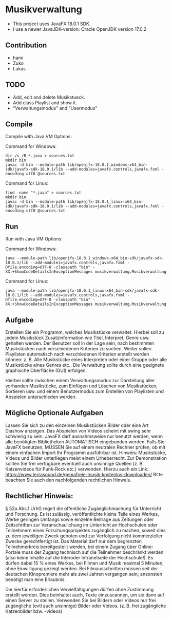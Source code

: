 # Musikverwaltung

- This project uses JavaFX 18.0.1 SDK.
- I use a newer JavaJDK-version: Oracle OpenJDK version 17.0.2

## Contribution
- hami
- Zuko
- Lukas

## TODO
- Add, edit and delete Musikstueck.
- Add class Playlist and show it.
- "Verwaltungsmodus" and "Usermodus"

## Compile

Compile with Java VM Options:

Command for Windows:

    dir /s /B *.java > sources.txt
    mkdir bin
    javac -d bin --module-path lib/openjfx-18.0.1_windows-x64_bin-sdk/javafx-sdk-18.0.1/lib --add-modules=javafx.controls,javafx.fxml -encoding utf8 @sources.txt

Command for Linux:

    find -name "*.java" > sources.txt
    mkdir bin
    javac -d bin --module-path lib/openjfx-18.0.1_linux-x64_bin-sdk/javafx-sdk-18.0.1/lib --add-modules=javafx.controls,javafx.fxml -encoding utf8 @sources.txt

## Run

Run with Java VM Options:

Command for Windows:

    java --module-path lib/openjfx-18.0.1_windows-x64_bin-sdk/javafx-sdk-18.0.1/lib --add-modules=javafx.controls,javafx.fxml -Dfile.encoding=UTF-8 -classpath "bin" -XX:+ShowCodeDetailsInExceptionMessages musikverwaltung.Musikverwaltung

Command for Linux:

    java --module-path lib/openjfx-18.0.1_linux-x64_bin-sdk/javafx-sdk-18.0.1/lib --add-modules=javafx.controls,javafx.fxml -Dfile.encoding=UTF-8 -classpath "bin" -XX:+ShowCodeDetailsInExceptionMessages musikverwaltung.Musikverwaltung


## Aufgabe
Erstellen Sie ein Programm, welches Musikstücke verwaltet. Hierbei soll zu jedem
Musikstück Zusatzinformation wie Titel, Interpret, Genre usw. gehalten werden. Der
Benutzer soll in der Lage sein, nach bestimmten Musikstücken nach verschiedenen Kriterien
zu suchen. Weiter sollen Playlisten automatisch nach verschiedenen Kriterien erstellt werden
können: z. B. Alle Musikstücke eines Interpreten oder einer Gruppe oder alle Musikstücke
eines Genres etc.. Die Verwaltung sollte durch eine geeignete graphische Oberfläche (GUI)
erfolgen.

Hierbei sollte zwischen einem Verwaltungsmodus zur Darstellung aller vorhanden
Musikstücke, zum Einfügen und Löschen von Musikstücken, Sortieren usw. und einem
Benutzermodus zum Erstellen von Playlisten und Abspielen unterschieden werden.
## Mögliche Optionale Aufgaben
Lassen Sie sich zu den einzelnen Musikstücken Bilder oder eine Art Diashow anzeigen.
Das Abspielen von Videos scheint mit swing sehr schwierig zu sein. JavaFX darf
ausnahmsweise nur benutzt werden, wenn alle benötigten Bibliotheken AUTOMATISCH
eingebunden werden. Falls Sie JavaFX benutzen, MÜSSEN Sie auf einem neutralen Rechner
prüfen, ob mit einem einfachen Import Ihr Programm ausführbar ist.
Hinweis: Musikstücke, Videos und Bilder unterliegen meist einem Urheberrecht. Zur
Demonstration sollten Sie frei verfügbare eventuell auch unsinnige Quellen (z. B.
Katzenvideos für Punk-Rock etc.) verwenden. Hierzu auch ein Link:
https://www.terrasound.de/gemafreie-musik-kostenlos-downloaden/
Bitte beachten Sie auch den nachfolgenden rechtlichen Hinweis.
## Rechtlicher Hinweis:
§ 52a Abs.1 UrhG regelt die öffentliche Zugänglichmachung für Unterricht und Forschung. Es ist
zulässig, veröffentlichte kleine Teile eines Werkes, Werke geringen Umfangs sowie einzelne Beiträge
aus Zeitungen oder Zeitschriften zur Veranschaulichung im Unterricht an Hochschulen oder
Teilnehmern eines Forschungsprojektes zugänglich zu machen, soweit dies zu dem jeweiligen Zweck
geboten und zur Verfolgung nicht kommerzieller Zwecke gerechtfertigt ist. Das Material darf nur dem
begrenzten Teilnehmerkreis bereitgestellt werden, bei einem Zugang über Online-Portale
muss der Zugang technisch auf die Teilnehmer beschränkt werden (also keine Inhalte auf die Interoder
Intranetseite der Hochschule!). Es dürfen dabei 15 % eines Werkes, bei Filmen und Musik
maximal 5 Minuten, ohne Einwilligung gezeigt werden. Bei Filmausschnitten müssen seit der
deutschen Kinopremiere mehr als zwei Jahren vergangen sein, ansonsten benötigt man eine
Erlaubnis.

Die hierfür erforderlichen Vervielfältigungen dürfen ohne Zustimmung erstellt werden. Dies beinhaltet
auch, Texte einzuscannen, um sie dann auf einen Server zu stellen.
Verwenden Sie bei Bildern oder Videos nur frei zugängliche (evtl auch unsinnige) Bilder oder Videos.
(z. B. frei zugängliche Katzenbilder bzw. -videos)

